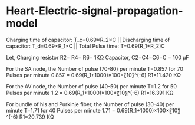 # Heart-Electric-signal-propagation-model
Charging time of capacitor: T_c=0.69×R_2×C || Discharging time of capacitor: T_d=0.69×R_1×C || Total Pulse time: T=0.69(R_1+R_2)C

Let, Charging resistor R2= R4= R6= 1KΩ 
Capacitor, C2=C4=C6=C = 100 µF

For the SA node, the Number of pulse (70-80) per minute
T=0.857 for 70 Pulses per minute
0.857 = 0.69(R_1+1000)×100×〖10〗^(-6)
R1=11.420 KΩ
 
For the AV node, the Number of pulse (40-50) per minute
T=1.2 for 50 Pulses per minute
1.2 = 0.69(R_1+1000)×100×〖10〗^(-6)
R1=16.391 KΩ

For bundle of his and Purkinje fiber, the Number of pulse (30-40) per minute
T=1.71 for 40 Pulses per minute
1.71 = 0.69(R_1+1000)×100×〖10〗^(-6)
R1=20.739 KΩ
